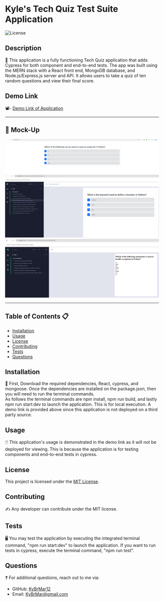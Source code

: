 # Kyle's Tech Quiz Test Suite Application

![License](https://img.shields.io/badge/license-MIT-brightgreen)

## Description 
📝 
This application is a fully functioning Tech Quiz application that adds Cypress for both component and end-to-end tests. The app was built using the MERN stack with a React front end, MongoDB database, and Node.js/Express.js server and API. It allows users to take a quiz of ten random questions and view their final score.


## Demo Link
📽️- [Demo Link of Application](https://drive.google.com/file/d/1I998hLs0YDMPXRi5pA9PdNAJS1aZL313/view) <br/>


---

## 🎨 **Mock-Up**
![alt text](image.png)
![alt text](image-1.png)
![alt text](image-2.png)

---


## Table of Contents 📋 
- [Installation](#installation)
- [Usage](#usage)
- [License](#license)
- [Contributing](#contributing)
- [Tests](#tests)
- [Questions](#questions)


## Installation
💽 
First, Download the required dependencies, React, cypress, and mongoose. Once the dependencies are installed on the package.json, then you will need to run the terminal commands. <br/>
As follows the terminal commands are npm install, npm run build, and lastly npm run start:dev to launch the application. This is for local execution. A demo link is provided above since this application is not deployed on a third party source. 

## Usage
🖱️ 
This application's usage is demonstrated in the demo link as it will not be deployed for viewing. This is because the application is for testing components and end-to-end tests in cypress. 


## License
This project is licensed under the [MIT License](https://opensource.org/licenses/MIT).


## Contributing
✍️ 
Any developer can contribute under the MIT license. 


## Tests
🖥️ 
You may test the application by executing the integrated terminal command, "npm run start:dev" to launch the application. If you want to run tests in cypress, execute the terminal command, "npm run test". 

## Questions
❓ 
For additional questions, reach out to me via:
- GitHub: [KyBrMar12](https://github.com/KyBrMar12)
- Email: KyBrMar@gmail.com
